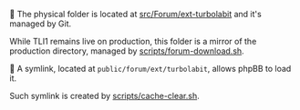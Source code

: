 📂 The physical folder is located at [src/Forum/ext-turbolabit](https://github.com/TurboLabIt/TurboLab.it/tree/main/src/Forum/ext-turbolabit) and it's managed by Git.

While TLI1 remains live on production, this folder is a mirror of the production directory,
managed by [scripts/forum-download.sh](https://github.com/TurboLabIt/TurboLab.it/blob/main/scripts/forum-download.sh).

🔗 A symlink, located at `public/forum/ext/turbolabit`, allows phpBB to load it.

Such symlink is created by [scripts/cache-clear.sh](https://github.com/TurboLabIt/TurboLab.it/blob/main/scripts/cache-clear.sh).
